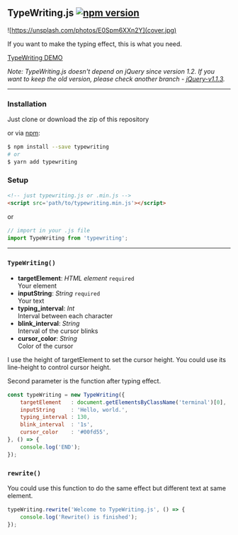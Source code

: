 ## TypeWriting.js [![npm version](https://badge.fury.io/js/typewriting.svg)](https://badge.fury.io/js/typewriting)

![https://unsplash.com/photos/E0Spm6XXn2Y](cover.jpg)

If you want to make the typing effect, this is what you need.

[TypeWriting DEMO](http://github.eddiewen.me/TypeWriting.js/)

_Note: TypeWriting.js doesn't depend on jQuery since version 1.2. If you want to keep the old version, please check another branch - [jQuery-v1.1.3](https://github.com/EddieWen-Taiwan/TypeWriting.js/tree/jQuery-v1.1.3)._

----
### Installation

Just clone or download the zip of this repository

or via [npm](https://www.npmjs.com/package/typewriting):

~~~bash
$ npm install --save typewriting
# or
$ yarn add typewriting
~~~

### Setup

~~~html
<!-- just typewriting.js or .min.js -->
<script src='path/to/typewriting.min.js'></script>
~~~

or

~~~javascript
// import in your .js file
import TypeWriting from 'typewriting';
~~~

----

### `TypeWriting()`

* __targetElement__: _HTML element_ `required`  
Your element
* __inputString__: _String_ `required`  
Your text
* __typing_interval__: _Int_  
Interval between each character
* __blink_interval__: _String_  
Interval of the cursor blinks
* __cursor_color__: _String_  
Color of the cursor

I use the height of targetElement to set the cursor height. You could use its line-height to control cursor height.

Second parameter is the function after typing effect.

~~~javascript
const typeWriting = new TypeWriting({
	targetElement   : document.getElementsByClassName('terminal')[0],
	inputString     : 'Hello, world.',
	typing_interval : 130,
	blink_interval  : '1s',
	cursor_color    : '#00fd55',
}, () => {
	console.log('END');
});
~~~

### `rewrite()`

You could use this function to do the same effect but different text at same element.

~~~javascript
typeWriting.rewrite('Welcome to TypeWriting.js', () => {
	console.log('Rewrite() is finished');
});
~~~
